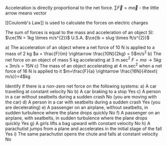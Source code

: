Acceleration is directly proportional to the net force.
$\sum\limits \overrightarrow{F} = m\overrightarrow{a}$ - the little arrow means vector

[[Coulomb's Law]] is used to calculate the forces on electric charges

The sum of forces is equal to the mass and acceleration of an object
SI: $\ce{1N = 1kg \times m/s^{2}}$
U.S.A. $\ce{lb = slug \times ft/s^{2}}$

a) The acceleration of an object where a net force of 10 N is applied to a mass of 2 kg 
	$a = \frac{F}{m} \rightarrow \frac{10N}{2kg} = 5$m/s$^{2}$
b) The net force on an object of mass 5 kg accelerating at 3 m.sec$^{2}$
	$F=ma \rightarrow 5kg \times 3\text{m/s} = 15N$
c) The mass of an object accelerating at 4 m.sec$^{2}$ when a net force of 16 N is applied to it
	$m=\frac{F}{a} \rightarrow \frac{16N}{4\text{ m/s}}=4$kg

Identify if there is a non-zero net force on the following systems:
a) A car travelling at constant velocity
	No
b) A car braking to a stop
	Yes
c) A person in a car without seatbelts during a sudden crash 
	No (you are moving with the car)
d) A person in a car with seatbelts during a sudden crash 
	Yes (you are decelerating)
e) A passenger on an airplane, without seatbelts, in sudden turbulence where the plane drops quickly
	No
f) A passenger on an airplane, with seatbelts, in sudden turbulence where the plane drops quickly
	Yes
g) A girls lifts a bag upward with constant velocity
	No
h) A parachutist jumps from a plane and accelerates in the initial stage of the fall 
	Yes
i) The same parachutist opens the chute and falls at constant velocity
	No
